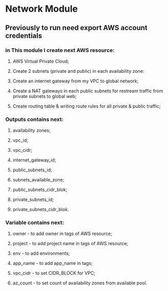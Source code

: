 # Network Module 

## Previously to run need export AWS account credentials 

 
 

### in This module I create next AWS resource: 

1. AWS Virtual Private Cloud; 

2. Create 2 subnets (private and public) in each availability zone: 

3. Create an internet gateway from my VPC to global network; 

4. Create a NAT gateways in each public subnets for restream traffic from private subnets to global web; 

5. Create routing table & writing route rules for all private & public traffic; 

 
 
 

### Outputs contains next: 

1. availability zones; 

2. vpc_id; 

3. vpc_cidr; 

4. internet_gateway_id; 

5. public_subnets_id; 

6. subnets_available_zone; 

7. public_subnets_cidr_blok; 

8. private_subnets_id; 

9. private_subnets_cidr_blok. 

 
 

### Variable contains next: 

1. owner - to add owner in tags of AWS resource; 

2. project - to add project name in tags of AWS resource; 

3. env - to add environments; 

4. app_name - to add app_name in tags; 

5. vpc_cidr - to set CIDR_BLOCK for VPC; 

6. az_count - to set count of availability zones from available pool. 

